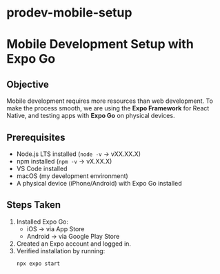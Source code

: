 # prodev-mobile-setup

# Mobile Development Setup with Expo Go

## Objective
Mobile development requires more resources than web development. To make the process smooth, we are using the **Expo Framework** for React Native, and testing apps with **Expo Go** on physical devices.

## Prerequisites
- Node.js LTS installed (`node -v` → vXX.XX.X)
- npm installed (`npm -v` → vX.XX.X)
- VS Code installed
- macOS (my development environment)
- A physical device (iPhone/Android) with Expo Go installed

## Steps Taken
1. Installed Expo Go:
   - iOS → via App Store  
   - Android → via Google Play Store
2. Created an Expo account and logged in.
3. Verified installation by running:
   ```bash
   npx expo start
